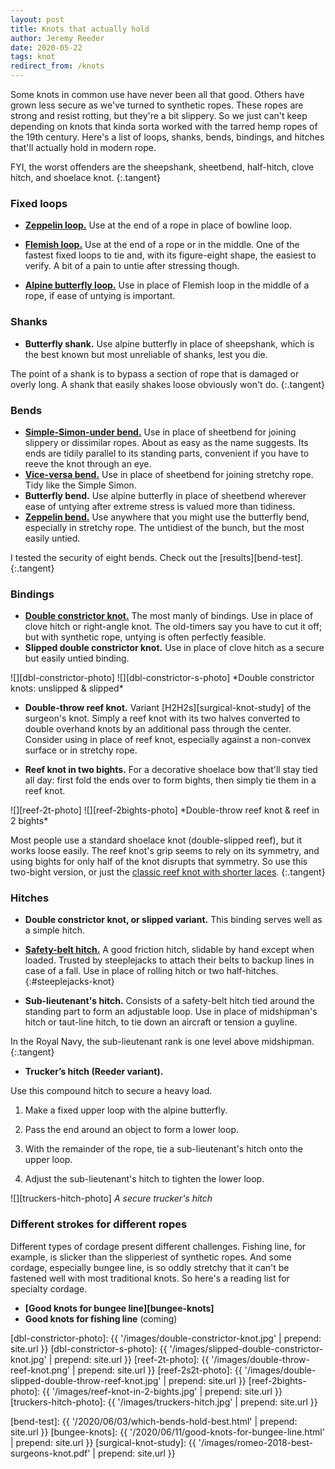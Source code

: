 ```yaml
---
layout: post
title: Knots that actually hold
author: Jeremy Reeder
date: 2020-05-22
tags: knot
redirect_from: /knots
---
```


Some knots in common use have never been all that good. Others have grown less
secure as we've turned to synthetic ropes. These ropes are strong and resist
rotting, but they're a bit slippery. So we just can't keep depending on knots
that kinda sorta worked with the tarred hemp ropes of the 19th century. Here's
a list of loops, shanks, bends, bindings, and hitches that'll actually hold in
modern rope.

FYI, the worst offenders are the sheepshank, sheetbend, half-hitch, clove
hitch, and shoelace knot.
{:.tangent}


### Fixed loops

- **[Zeppelin loop.][zeppelin-loop]**
Use at the end of a rope in place of bowline loop.

- **[Flemish loop.][flemish-loop]**
Use at the end of a rope or in the middle.  One of the fastest fixed loops to
tie and, with its figure-eight shape, the easiest to verify. A bit of a pain to
untie after stressing though.

- **[Alpine butterfly loop.][butterfly-loop]**
Use in place of Flemish loop in the middle of a rope, if ease of untying is
important.


### Shanks
- **Butterfly shank.**
Use alpine butterfly in place of sheepshank, which is the best known but most
unreliable of shanks, lest you die.

The point of a shank is to bypass a section of rope that is damaged or overly
long. A shank that easily shakes loose obviously won't do.
{:.tangent}


### Bends
- **[Simple-Simon-under bend.][simple-simon-under]**
Use in place of sheetbend for joining slippery or dissimilar ropes. About as
easy as the name suggests. Its ends are tidily parallel to its standing parts,
convenient if you have to reeve the knot through an eye.
- **[Vice-versa bend.][vice-versa-bend]**
Use in place of sheetbend for joining stretchy rope. Tidy like the Simple
Simon.
- **Butterfly bend.**
Use alpine butterfly in place of sheetbend wherever ease of untying after
extreme stress is valued more than tidiness.
- **[Zeppelin bend.][zeppelin-bend]**
Use anywhere that you might use the butterfly bend, especially in stretchy
rope. The untidiest of the bunch, but the most easily untied.

I tested the security of eight bends. Check out the [results][bend-test].
{:.tangent}


### Bindings
- **[Double constrictor knot.][double-constrictor]**
The most manly of bindings. Use in place of clove hitch or right-angle knot.
The old-timers say you have to cut it off; but with synthetic rope, untying is
often perfectly feasible.
- **Slipped double constrictor knot.**
Use in place of clove hitch as a secure but easily untied binding.

<div class="gallery" markdown="1">
![][dbl-constrictor-photo]
![][dbl-constrictor-s-photo]
*Double constrictor knots: unslipped & slipped*
</div>

- **Double-throw reef knot.**
Variant [H2H2s][surgical-knot-study] of the surgeon's knot. Simply a reef
knot with its two halves converted to double overhand knots by an additional
pass through the center. Consider using in place of reef knot, especially
against a non-convex surface or in stretchy rope.

- **Reef knot in two bights.**
For a decorative shoelace bow that'll stay tied all day: first fold the ends
over to form bights, then simply tie them in a reef knot.

<div class="gallery" markdown="1">
![][reef-2t-photo]
![][reef-2bights-photo]
*Double-throw reef knot & reef in 2 bights*
</div>

Most people use a standard shoelace knot (double-slipped reef), but it works
loose easily. The reef knot's grip seems to rely on its symmetry, and using
bights for only half of the knot disrupts that symmetry. So use this two-bight
version, or just the [classic reef knot with shorter laces][short-shoelaces].
{:.tangent}


### Hitches

- **Double constrictor knot, or slipped variant.**
This binding serves well as a simple hitch.

- **[Safety-belt hitch.][safety-belt-hitch]**
A good friction hitch, slidable by hand except when loaded. Trusted by steeplejacks to attach their belts to backup lines in case of a fall. Use in place of rolling hitch or
two half-hitches.
{:#steeplejacks-knot}

- **Sub-lieutenant's hitch.**
Consists of a safety-belt hitch tied around the standing part to form an
adjustable loop. Use in place of midshipman's hitch or taut-line hitch, to tie down an aircraft or
tension a guyline.

In the Royal Navy, the sub-lieutenant rank is one level above midshipman.
{:.tangent}

- **Trucker’s hitch (Reeder variant).**

Use this compound hitch to secure a heavy load.

1. Make a fixed upper loop with the alpine butterfly.

2. Pass the end around an object to form a lower loop.

3. With the remainder of the rope, tie a sub-lieutenant's hitch onto the
	upper loop.

4. Adjust the sub-lieutenant's hitch to tighten the lower loop.

![][truckers-hitch-photo]
*A secure trucker's hitch*


### Different strokes for different ropes

Different types of cordage present different challenges. Fishing line, for
example, is slicker than the slipperiest of synthetic ropes. And some cordage,
especially bungee line, is so oddly stretchy that it can't be fastened well
with most traditional knots. So here's a reading list for specialty cordage.

- **[Good knots for bungee line][bungee-knots]**
- **Good knots for fishing line** (coming)


[dbl-constrictor-photo]:   {{ '/images/double-constrictor-knot.jpg'               | prepend: site.url }}
[dbl-constrictor-s-photo]: {{ '/images/slipped-double-constrictor-knot.jpg'       | prepend: site.url }}
[reef-2t-photo]:           {{ '/images/double-throw-reef-knot.png'                | prepend: site.url }}
[reef-2s2t-photo]:         {{ '/images/double-slipped-double-throw-reef-knot.jpg' | prepend: site.url }}
[reef-2bights-photo]:      {{ '/images/reef-knot-in-2-bights.jpg'                 | prepend: site.url }}
[truckers-hitch-photo]:    {{ '/images/truckers-hitch.jpg'                        | prepend: site.url }}

[bend-test]:           {{ '/2020/06/03/which-bends-hold-best.html'      | prepend: site.url }}
[bungee-knots]:        {{ '/2020/06/11/good-knots-for-bungee-line.html' | prepend: site.url }}
[surgical-knot-study]: {{ '/images/romeo-2018-best-surgeons-knot.pdf'   | prepend: site.url }}

[butterfly-bend]:     https://www.netknots.com/rope_knots/alpine-butterfly-bend
[butterfly-loop]:     https://www.netknots.com/rope_knots/butterfly-knot
[double-constrictor]: https://captnmike.com/2011/10/15/double-constrictor/
[flemish-loop]:       https://www.netknots.com/rope_knots/figure-eight
[safety-belt-hitch]:  https://archive.org/stream/TheAshleyBookOfKnots/the%20ashley%20book%20of%20knots#page/n73/mode/1up
[short-shoelaces]:    http://shortshoelaces.jackdesert.com/
[simple-simon-under]: https://en.wikipedia.org/wiki/Simple_Simon_under
[vice-versa-bend]:    https://en.wikipedia.org/wiki/Reever_Knot
[zeppelin-bend]:      https://www.netknots.com/rope_knots/zeppelin-bend
[zeppelin-loop]:      https://notableknotindex.webs.com/zeppelinloop.html
